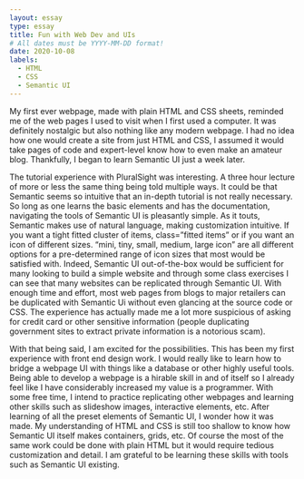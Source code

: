 ```yaml
---
layout: essay
type: essay
title: Fun with Web Dev and UIs
# All dates must be YYYY-MM-DD format!
date: 2020-10-08
labels:
  - HTML
  - CSS
  - Semantic UI
---
```



My first ever webpage, made with plain HTML and CSS sheets, reminded me of the web pages I used to visit when I first used a computer. It was definitely nostalgic but also nothing like any modern webpage. I had no idea how one would create a site from just HTML and CSS, I assumed it would take pages of code and expert-level know how to even make an amateur blog. Thankfully, I began to learn Semantic UI just a week later.

The tutorial experience with PluralSight was interesting. A three hour lecture of more or less the same thing being told multiple ways. It could be that Semantic seems so intuitive that an in-depth tutorial is not really necessary. So long as one learns the basic elements and has the documentation, navigating the tools of Semantic UI is pleasantly simple. As it touts, Semantic makes use of natural language, making customization intuitive. If you want a tight fitted cluster of items, class=”fitted items” or if you want an icon of different sizes. “mini, tiny, small, medium, large icon” are all different options for a pre-determined range of icon sizes that most would be satisfied with. Indeed, Semantic UI out-of-the-box would be sufficient for many looking to build a simple website and through some class exercises I can see that many websites can be replicated through Semantic UI. With enough time and effort, most web pages from blogs to major retailers can be duplicated with Semantic Ui without even glancing at the source code or CSS. The experience has actually made me a lot more suspicious of asking for credit card or other sensitive information (people duplicating government sites to extract private information is a notorious scam).

With that being said, I am excited for the possibilities. This has been my first experience with front end design work. I would really like to learn how to bridge a webpage UI with things like a database or other highly useful tools. Being able to develop a webpage is a hirable skill in and of itself so I already feel like I have considerably increased my value is a programmer. With some free time, I intend to practice replicating other webpages and learning other skills such as slideshow images, interactive elements, etc. After learning of all the preset elements of Semantic UI, I wonder how it was made. My understanding of HTML and CSS is still too shallow to know how Semantic UI itself makes containers, grids, etc. Of course the most of the same work could be done with plain HTML but it would require tedious customization and detail. I am grateful to be learning these skills with tools such as Semantic UI existing. 
